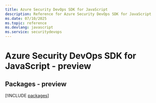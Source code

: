 ```yaml
---
title: Azure Security DevOps SDK for JavaScript
description: Reference for Azure Security DevOps SDK for JavaScript
ms.date: 07/10/2025
ms.topic: reference
ms.devlang: javascript
ms.service: securitydevops
---
```

# Azure Security DevOps SDK for JavaScript - preview
## Packages - preview
[!INCLUDE [packages](security-devops-index.md)]